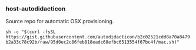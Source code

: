 ### host-autodidacticon

Source repo for automatic OSX provisioning.

```sh -c "$(curl -fsSL https://gist.githubusercontent.com/autodidacticon/b2c02521cdd8a70a8479b2a33c78c92b/raw/95d0ec2c86feb818eadc68efbc6513554f67bc4f/mac.sh)"```
